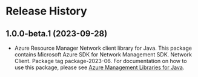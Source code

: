 # Release History

## 1.0.0-beta.1 (2023-09-28)

- Azure Resource Manager Network client library for Java. This package contains Microsoft Azure SDK for Network Management SDK. Network Client. Package tag package-2023-06. For documentation on how to use this package, please see [Azure Management Libraries for Java](https://aka.ms/azsdk/java/mgmt).
